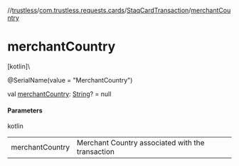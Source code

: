 //[trustless](../../../index.md)/[com.trustless.requests.cards](../index.md)/[StaqCardTransaction](index.md)/[merchantCountry](merchant-country.md)

# merchantCountry

[kotlin]\

@SerialName(value = &quot;MerchantCountry&quot;)

val [merchantCountry](merchant-country.md): [String](https://kotlinlang.org/api/latest/jvm/stdlib/kotlin/-string/index.html)? = null

#### Parameters

kotlin

| | |
|---|---|
| merchantCountry | Merchant Country associated with the transaction |
